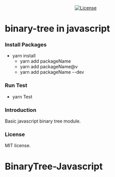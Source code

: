 <p align="center">
  <a href="#"><img src="https://img.shields.io/badge/License-MIT-brightgreen.svg" alt="License"></a>
</p>




# binary-tree in javascript

### Install Packages
* yarn install
  * yarn add packageName
  * yarn add packageName@v
  * yarn add packageName --dev

### Run Test
* yarn Test


### Introduction
Basic javascript binary tree module.

### License

MIT license.

# BinaryTree-Javascript
